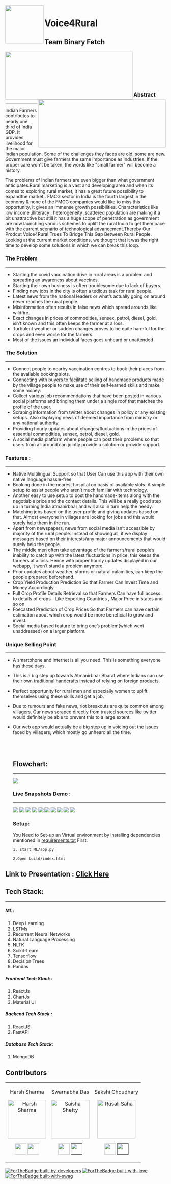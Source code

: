 <img align="left" width="120" height="120" src="https://github.com/sakshi-choudhary/Voice4Rural/blob/hs/dl/Visual%20Content/Main%20Logo.jpeg">


# Voice4Rural
## Team Binary Fetch  




<img align="left"  width="400" height="150" src="https://github.com/sakshi-choudhary/Voice4Rural/blob/hs/dl/Visual%20Content/logo%20main.jpeg">
<img align="right" width="400"  height="150" src="https://github.com/sakshi-choudhary/Voice4Rural/blob/hs/dl/Visual%20Content/team%20logo.jpeg">


<br>
<br>
<br>
<br>

<br>
<br>

### **Abstract**

<hr>

Indian Farmers contributes to nearly one third of India GDP. It provides livelihood for the major Indian population. Some of the challenges they faces are old, some are new. Government must give farmers the same importance as industries. If the proper care won't be taken, the words like "small farmer" will become a history.

The problems of Indian farmers are even bigger than what government anticipates.Rural marketing is a vast and developing area and when its comes to exploring rural market, it has a great future possibility to expandthe market . FMCG sector in India is the fourth largest in the economy & none of the FMCG companies would like to miss this
opportunity, it gives an immense growth possibilities. Characteristics like low income ,illiteracy , heterogeneity ,scattered population are
making it a bit unattractive but still it has a huge scope of penetration as government are now launching various schemes to uplift the rural
India to get them pace with the current scenario of technological advancement.Thereby Our Prodcut Voice4Rural Trues To Bridge This Gap Between Rural People.
<br>
Looking at the current market conditions, we thought that it was the right time to develop some solutions in which we can break this loop.


### **The Problem**

<hr>

  -  Starting the covid vaccination drive in rural areas is a problem and spreading an awareness about vaccines.
  -  Starting their own business is often troublesome due to lack of buyers.
  -  Finding new jobs in the city is often a tedious task for rural people.
  -  Latest news from the national leaders or what’s actually going on around never reaches the rural people.
  -  Misinformation often results in false news which spread arounds like wildfire.
  -  Exact changes in prices of commodities, sensex, petrol, diesel, gold, isn’t known and this often keeps the farmer at a loss.
  -  Turbulent weather or sudden changes proves to be quite harmful for the crops and even worse for the farmers.
  -  Most of the issues an individual faces goes unheard or unattended



### **The Solution**

<hr>

- Connect people to nearby vaccination centres to book their places from the available booking slots.
- Connecting with buyers to facilitate selling of handmade products made by the village people to make use of their self-learned skills and make some money.
- Collect various job recommendations that have been posted in various social platforms and bringing them under a single roof that matches the profile of the user.
- Scraping information from twitter about changes in policy or any existing setups. Also displaying news of deemed importance from ministry or any national authority.
- Providing hourly updates about changes/fluctuations in the prices of essential commodities, sensex, petrol, diesel, gold.
- A social media platform where people can post their problems so that users from all around can jointly provide a solution or provide support.

### **Features :**

<hr>

- Native Multilingual Support so that User Can use this app with their own native language hassle-free
- Booking done in the nearest hospital on basis of available slots.  A simple setup to assist people who aren’t much familiar with technology.
- Another easy to use setup to post the handmade-items along with the negotiable price and the contact details. This will be a really good step up in turning India atmanirbhar and will also in turn help the needy.
- Matching jobs based on the user profile and giving updates based on that. Almost everyone in villages are looking for jobs and this would surely help them in the run.
- Apart from newspapers, news from social media isn’t accessible by majority of the rural people. Instead of showing all, if we display messages based on their interests/any major announcements that would surely help the people.
- The middle men often take advantage of the farmer’s/rural people’s inability to catch up with the latest fluctuations in price, this keeps the farmers at a loss. Hence with proper hourly updates displayed in our webapp, it won’t stand a problem anymore.
- Prior updates about weather, storms or natural calamities, can keep the people prepared beforehand.
- Crop Yield Production Prediction So that Farmer Can Invest Time and Money Accordingly
- Full Crop Profile Details Retrieval so that Farmers Can have full access to details of crops - Like Exporting Countries , Major Price in states and so on
- Foecasted Prediction of Crop Prices So that Farmers can have certain estimation about which crop would be more beneficial to grow and invest.
- Social media based feature to bring one’s problem(which went unaddressed) on a larger platform.



### **Unique Selling Point**

<hr>

- A smartphone and internet is all you need. This is something everyone has these days.
- This is a big step up towards Atmanirbhar Bharat where Indians can use their own traditional handcrafts instead of relying on foreign products.
- Perfect opportunity for rural men and especially women to uplift themselves using these skills and get a job.
- Due to rumours and fake news, riot breakouts are quite common among villagers. Our news scraped directly from trusted sources like twitter would definitely be able to prevent this to a large extent.
- Our web app would actually be a big step up in voicing out the issues faced by villagers, which mostly go unheard all the time. 



  <br><br>
  
  ## **Flowchart**:
  
  <hr>
  
  <img align="center" src="https://github.com/sakshi-choudhary/Voice4Rural/blob/hs/dl/Visual%20Content/Flowchart.jpeg">
  
   <br> 
   
  ### Live Snapshots Demo :
  
  <hr>
  
    <img src="https://github.com/sakshi-choudhary/Voice4Rural/blob/hs/dl/Visual%20Content/main%20landing%20eng.jpeg">

    <img src="https://github.com/sakshi-choudhary/Voice4Rural/blob/hs/dl/Visual%20Content/demo%20book%20slot%20ss.jpeg">
    <img src="https://github.com/sakshi-choudhary/Voice4Rural/blob/hs/dl/Visual%20Content/demo-jobs%20find%20ss.jpeg">
    <img src="https://github.com/sakshi-choudhary/Voice4Rural/blob/hs/dl/Visual%20Content/demo-vaacine%20slot%20ss.jpeg">
    <img src="https://github.com/sakshi-choudhary/Voice4Rural/blob/hs/dl/Visual%20Content/shop%20areana.jpeg">
    <img src="https://github.com/sakshi-choudhary/Voice4Rural/blob/hs/dl/Visual%20Content/twitter%20based%20news.jpeg">
    <img src="https://github.com/sakshi-choudhary/Voice4Rural/blob/hs/dl/Visual%20Content/ml%20ss.jpeg">
    <img src="https://github.com/sakshi-choudhary/Voice4Rural/blob/hs/dl/Visual%20Content/forecast%20with%20app.jpeg">
    <img src="https://github.com/sakshi-choudhary/Voice4Rural/blob/hs/dl/Visual%20Content/Multilinugal%20ss-2%20landing.jpeg">
    <img src="https://github.com/sakshi-choudhary/Voice4Rural/blob/hs/dl/Visual%20Content/Multilinugal%20ss.jpeg">
  
  ### Setup:
  You Need to Set-up an Virtual environment by installing dependencies mentioned in [requirements.txt]() First.
  
  ```
  1. start ML/app.py
  
  2.Open build/index.html
  
  ```
  
## **Link to Presentation** : [Click Here](https://docs.google.com/presentation/d/1wyjjPa3VD-SF4B090dLIcCj3xnWzgWWa8-q3leTfeaE/edit?usp=sharing)

## **Tech Stack:**

<hr>


##### ML :

  1.	Deep Learning
  2.	LSTMs
  3.	Recurrent Neural Networks
  4.	Natural Language Processing
  5.	NLTK
  6.	Scikit-Learn
  7.	Tensorflow
  8.  Decision Trees
  9.  Pandas

##### Frontend Tech Stack :

1. ReactJs
2. ChartJs
3. Material UI


##### Backend Tech Stack :


1. ReactJS 
2. FastAPI

##### Database Tech Stack:

1. MongoDB




   
     
 


  
  
  ## Contributors

<table>
<tr align="center">




<td>

Harsh Sharma

<p align="center">
<img src = "https://avatars.githubusercontent.com/harshgeek4coder"  height="120" alt="Harsh Sharma">
</p>
<p align="center">
<a href = "https://github.com/harshgeek4coder"><img src = "http://www.iconninja.com/files/241/825/211/round-collaboration-social-github-code-circle-network-icon.svg" width="36" height = "36"/></a>
<a href = "https://www.linkedin.com/in/harsh-sharma-484a4ab6/">
<img src = "http://www.iconninja.com/files/863/607/751/network-linkedin-social-connection-circular-circle-media-icon.svg" width="36" height="36"/>
</a>
</p>
</td>


<td>

Swarnabha Das

<p align="center">
<img src = "https://avatars.githubusercontent.com/sd2001"  height="120" alt="Saisha Shetty">
</p>
<p align="center">
<a href = "https://github.com/sd2001"><img src = "http://www.iconninja.com/files/241/825/211/round-collaboration-social-github-code-circle-network-icon.svg" width="36" height = "36"/></a>
<a href = "">
<img src = "http://www.iconninja.com/files/863/607/751/network-linkedin-social-connection-circular-circle-media-icon.svg" width="36" height="36"/>
</a>
</p>
</td>

<td>

Sakshi Choudhary

<p align="center">
<img src = "https://avatars.githubusercontent.com/sakshi-choudhary"  height="120" alt="Rusali Saha">
</p>
<p align="center">
<a href = "https://github.com/sakshi-choudhary"><img src = "http://www.iconninja.com/files/241/825/211/round-collaboration-social-github-code-circle-network-icon.svg" width="36" height = "36"/></a>
<a href = "">
<img src = "http://www.iconninja.com/files/863/607/751/network-linkedin-social-connection-circular-circle-media-icon.svg" width="36" height="36"/>
</a>
</p>
</td>






  </table>
</tr>
  </table>
  
  <p align="center">
  
   [![ForTheBadge built-by-developers](http://ForTheBadge.com/images/badges/built-by-developers.svg)](https://github.com/saxenabhishek/MonPrix/)
   [![ForTheBadge built-with-love](http://ForTheBadge.com/images/badges/built-with-love.svg)](https://github.com/saxenabhishek/MonPrix/)
   [![ForTheBadge built-with-swag](http://ForTheBadge.com/images/badges/built-with-swag.svg)](https://github.com/saxenabhishek/MonPrix/)
   </p>
